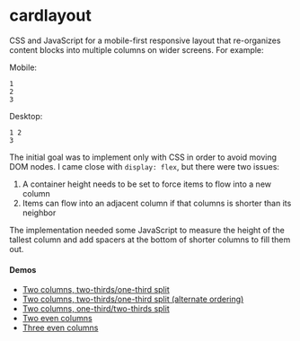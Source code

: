 # cardlayout

CSS and JavaScript for a mobile-first responsive layout that re-organizes
content blocks into multiple columns on wider screens. For example:

Mobile:
```
1
2
3
```
Desktop:
```
1 2
3
```

The initial goal was to implement only with CSS in order to avoid moving 
DOM nodes. I came close with `display: flex`, but there were two issues:

1. A container height needs to be set to force items to flow into a new column
2. Items can flow into an adjacent column if that columns is shorter than its neighbor

The implementation needed some JavaScript to measure the height of the
tallest column and add spacers at the bottom of shorter columns to fill
them out.

#### Demos
* [Two columns, two-thirds/one-third split](twothirdsonethird.html)
* [Two columns, two-thirds/one-third split (alternate ordering)](twothirdsonethird_alt.html)
* [Two columns, one-third/two-thirds split](backwards.html)
* [Two even columns](halves.html)
* [Three even columns](thirds.html)
